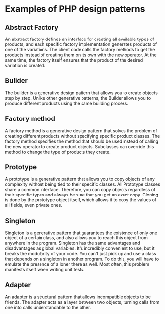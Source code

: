 # Examples of PHP design patterns

## Abstract Factory
An abstract factory defines an interface for creating all available types of products, and each specific factory implementation generates products of one of the variations. The client code calls the factory methods to get the products instead of creating them on its own with the new operator. At the same time, the factory itself ensures that the product of the desired variation is created.

## Builder
The builder is a generative design pattern that allows you to create objects step by step.
Unlike other generative patterns, the Builder allows you to produce different products using the same building process.

## Factory method
A factory method is a generative design pattern that solves the problem of creating different products without specifying specific product classes.
The factory method specifies the method that should be used instead of calling the new operator to create product objects. Subclasses can override this method to change the type of products they create.

## Prototype
A prototype is a generative pattern that allows you to copy objects of any complexity without being tied to their specific classes.
All Prototype classes share a common interface. Therefore, you can copy objects regardless of their specific types and always be sure that you get an exact copy. Cloning is done by the prototype object itself, which allows it to copy the values of all fields, even private ones.

## Singleton
Singleton is a generative pattern that guarantees the existence of only one object of a certain class, and also allows you to reach this object from anywhere in the program.
Singleton has the same advantages and disadvantages as global variables. It's incredibly convenient to use, but it breaks the modularity of your code.
You can't just pick up and use a class that depends on a singleton in another program. To do this, you will have to emulate the presence of a loner there as well. Most often, this problem manifests itself when writing unit tests.

## Adapter
An adapter is a structural pattern that allows incompatible objects to be friends.
The adapter acts as a layer between two objects, turning calls from one into calls understandable to the other.
